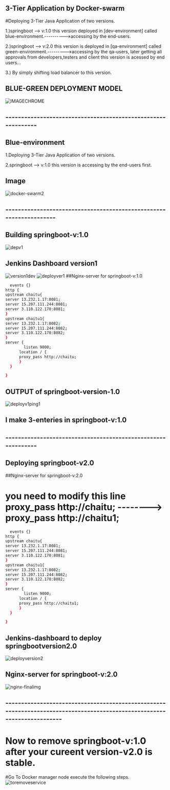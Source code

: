 ## 3-Tier Application by Docker-swarm
#Deploying 3-Tier Java Application of two versions.

1.)springboot --> v:1.0 this version deployed in [dev-environment] called blue-environment.---------->accessing by the end-users.

2.)springboot --> v:2.0 this version is deployed in [qa-environment] called green-environment.--------->accessing by the qa-users, later getting all approvals
    from developers,testers and client this version is acessed by end users...
    
3.) By simply shifting load balancer to this version.    
    
## BLUE-GREEN DEPLOYMENT MODEL
![IMAGECHROME](https://user-images.githubusercontent.com/111736742/219729417-88639941-4e17-4122-9593-ecf011556201.jpg)
## -------------------------------------------------------------
## Blue-environment
1.Deploying 3-Tier Java Application of two versions.

2.springboot --> v:1.0 this version is accessing by the end-users first.
## Image
![docker-swarm2](https://user-images.githubusercontent.com/111736742/219730684-a0ebcd22-9420-472f-b8d9-c92c43a7a467.jpg)
## -------------------------------------------------------------------
## Building springboot-v:1.0
![depv1](https://user-images.githubusercontent.com/111736742/219800202-706f6b25-30fc-46d3-8ed9-8ba29ea339ba.png)
## Jenkins Dashboard version1
![version1dev](https://user-images.githubusercontent.com/111736742/219800658-bf70512d-a533-40a3-b875-4c1007bfa00e.png)
![deployver1](https://user-images.githubusercontent.com/111736742/219803669-e12b77b4-4a3a-4255-b203-8474855c4ef8.png)
 ##Nginx-server for  springboot-v:1.0
```bash
  events {}
http {
upstream chaitu{
server 13.232.1.17:8081;
server 15.207.111.244:8081;
server 3.110.122.170:8081;
}
upstream chaitu1{
server 13.232.1.17:8082;
server 15.207.111.244:8082;
server 3.110.122.170:8082;
}
server {
        listen 9000;
      location / {
      proxy_pass http://chaitu;
      }
  }

}
``` 
## OUTPUT of springboot-version-1.0
![deployv1ping1](https://user-images.githubusercontent.com/111736742/219812775-5fe8e7e1-a6ca-4b38-b614-0bcd98e58746.png)
## I make 3-enteries in springboot-v:1.0
## -------------------------------------------------------------
## Deploying springboot-v2.0

 ##Nginx-server for  springboot-v:2.0
 # you need to modify this line proxy_pass http://chaitu; --------> proxy_pass http://chaitu1;
```bash
  events {}
http {
upstream chaitu{
server 13.232.1.17:8081;
server 15.207.111.244:8081;
server 3.110.122.170:8081;
}
upstream chaitu1{
server 13.232.1.17:8082;
server 15.207.111.244:8082;
server 3.110.122.170:8082;
}
server {
        listen 9000;
      location / {
      proxy_pass http://chaitu1;
      }
  }

}
```
## Jenkins-dashboard to deploy springbootversion2.0
![deployversion2](https://user-images.githubusercontent.com/111736742/219812478-79cdb07c-5f4b-4a0e-af06-dcdd53c82930.png)
 ## Nginx-server for  springboot-v:2.0
 ![nginx-finalimg](https://user-images.githubusercontent.com/111736742/219812659-1fc43283-b1b5-44e1-a840-142e4fdc3651.png)
 ## ------------------------------------------------------------------------------------------------------------------------
 # Now to remove springboot-v:1.0 after your cureent version-v2.0 is stable.
 #Go To Docker manager node execute the following steps.
 ![toremoveservice](https://user-images.githubusercontent.com/111736742/219813407-56e6fda7-e292-490e-be21-179d3edc382d.png)

 


